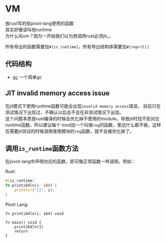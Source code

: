 # VM
放rust写的给pivot-lang使用的函数  
其实好像该叫他runtime  
为什么叫vm？因为一开始我们以为想调用rust必须jit。。  

所有导出的函数需要加`#[is_runtime]`，所有导出结构体需要加`#[repr(C)]`

## 代码结构

- [gc](src/gc/) 一个简单gc


## JIT invalid memory access issue

在jit模式下使用runtime函数可能会出现`invalid memory access`错误，
目前只在测试情况下出现过，不确认以后会不会在非测试情况下出现。   
这个问题本质是rust编译的时候会优化掉不使用的module，导致jit时找不到对应runtime函数。所以建议每个
mod加一个叫做`reg`的函数，里边什么都不做，这样在需要jit测试的时候调用使用模块的`reg`函数，就不会被优化掉了。


## 调用`is_runtime`函数方法

在pivot-lang中声明对应的函数，即可像正常函数一样调用。例如：  

Rust:
```rust
#[is_runtime]
fn printi64ln(i: i64) {
    println!("{}", i);
}
```

Pivot Lang:
```pivot-lang
fn printi64ln(i: i64) void

fn main() void {
    printi64ln(1)
    return
}
```
